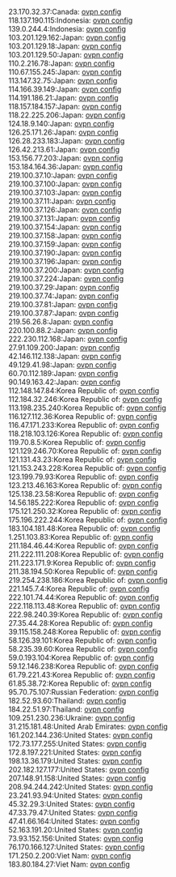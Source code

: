 23.170.32.37:Canada: [ovpn config](vpn/23_170_32_37.ovpn)  
118.137.190.115:Indonesia: [ovpn config](vpn/118_137_190_115.ovpn)  
139.0.244.4:Indonesia: [ovpn config](vpn/139_0_244_4.ovpn)  
103.201.129.162:Japan: [ovpn config](vpn/103_201_129_162.ovpn)  
103.201.129.18:Japan: [ovpn config](vpn/103_201_129_18.ovpn)  
103.201.129.50:Japan: [ovpn config](vpn/103_201_129_50.ovpn)  
110.2.216.78:Japan: [ovpn config](vpn/110_2_216_78.ovpn)  
110.67.155.245:Japan: [ovpn config](vpn/110_67_155_245.ovpn)  
113.147.32.75:Japan: [ovpn config](vpn/113_147_32_75.ovpn)  
114.166.39.149:Japan: [ovpn config](vpn/114_166_39_149.ovpn)  
114.191.186.21:Japan: [ovpn config](vpn/114_191_186_21.ovpn)  
118.157.184.157:Japan: [ovpn config](vpn/118_157_184_157.ovpn)  
118.22.225.206:Japan: [ovpn config](vpn/118_22_225_206.ovpn)  
124.18.9.140:Japan: [ovpn config](vpn/124_18_9_140.ovpn)  
126.25.171.26:Japan: [ovpn config](vpn/126_25_171_26.ovpn)  
126.28.233.183:Japan: [ovpn config](vpn/126_28_233_183.ovpn)  
126.42.213.61:Japan: [ovpn config](vpn/126_42_213_61.ovpn)  
153.156.77.203:Japan: [ovpn config](vpn/153_156_77_203.ovpn)  
153.184.164.36:Japan: [ovpn config](vpn/153_184_164_36.ovpn)  
219.100.37.10:Japan: [ovpn config](vpn/219_100_37_10.ovpn)  
219.100.37.100:Japan: [ovpn config](vpn/219_100_37_100.ovpn)  
219.100.37.103:Japan: [ovpn config](vpn/219_100_37_103.ovpn)  
219.100.37.11:Japan: [ovpn config](vpn/219_100_37_11.ovpn)  
219.100.37.126:Japan: [ovpn config](vpn/219_100_37_126.ovpn)  
219.100.37.131:Japan: [ovpn config](vpn/219_100_37_131.ovpn)  
219.100.37.154:Japan: [ovpn config](vpn/219_100_37_154.ovpn)  
219.100.37.158:Japan: [ovpn config](vpn/219_100_37_158.ovpn)  
219.100.37.159:Japan: [ovpn config](vpn/219_100_37_159.ovpn)  
219.100.37.190:Japan: [ovpn config](vpn/219_100_37_190.ovpn)  
219.100.37.196:Japan: [ovpn config](vpn/219_100_37_196.ovpn)  
219.100.37.200:Japan: [ovpn config](vpn/219_100_37_200.ovpn)  
219.100.37.224:Japan: [ovpn config](vpn/219_100_37_224.ovpn)  
219.100.37.29:Japan: [ovpn config](vpn/219_100_37_29.ovpn)  
219.100.37.74:Japan: [ovpn config](vpn/219_100_37_74.ovpn)  
219.100.37.81:Japan: [ovpn config](vpn/219_100_37_81.ovpn)  
219.100.37.87:Japan: [ovpn config](vpn/219_100_37_87.ovpn)  
219.56.26.8:Japan: [ovpn config](vpn/219_56_26_8.ovpn)  
220.100.88.2:Japan: [ovpn config](vpn/220_100_88_2.ovpn)  
222.230.112.168:Japan: [ovpn config](vpn/222_230_112_168.ovpn)  
27.91.109.200:Japan: [ovpn config](vpn/27_91_109_200.ovpn)  
42.146.112.138:Japan: [ovpn config](vpn/42_146_112_138.ovpn)  
49.129.41.98:Japan: [ovpn config](vpn/49_129_41_98.ovpn)  
60.70.112.189:Japan: [ovpn config](vpn/60_70_112_189.ovpn)  
90.149.163.42:Japan: [ovpn config](vpn/90_149_163_42.ovpn)  
112.148.147.84:Korea Republic of: [ovpn config](vpn/112_148_147_84.ovpn)  
112.184.32.246:Korea Republic of: [ovpn config](vpn/112_184_32_246.ovpn)  
113.198.235.240:Korea Republic of: [ovpn config](vpn/113_198_235_240.ovpn)  
116.127.112.36:Korea Republic of: [ovpn config](vpn/116_127_112_36.ovpn)  
116.47.171.233:Korea Republic of: [ovpn config](vpn/116_47_171_233.ovpn)  
118.218.103.126:Korea Republic of: [ovpn config](vpn/118_218_103_126.ovpn)  
119.70.8.5:Korea Republic of: [ovpn config](vpn/119_70_8_5.ovpn)  
121.129.246.70:Korea Republic of: [ovpn config](vpn/121_129_246_70.ovpn)  
121.131.43.23:Korea Republic of: [ovpn config](vpn/121_131_43_23.ovpn)  
121.153.243.228:Korea Republic of: [ovpn config](vpn/121_153_243_228.ovpn)  
123.199.79.93:Korea Republic of: [ovpn config](vpn/123_199_79_93.ovpn)  
123.213.46.163:Korea Republic of: [ovpn config](vpn/123_213_46_163.ovpn)  
125.138.23.58:Korea Republic of: [ovpn config](vpn/125_138_23_58.ovpn)  
14.56.185.222:Korea Republic of: [ovpn config](vpn/14_56_185_222.ovpn)  
175.121.250.32:Korea Republic of: [ovpn config](vpn/175_121_250_32.ovpn)  
175.196.222.244:Korea Republic of: [ovpn config](vpn/175_196_222_244.ovpn)  
183.104.181.48:Korea Republic of: [ovpn config](vpn/183_104_181_48.ovpn)  
1.251.103.83:Korea Republic of: [ovpn config](vpn/1_251_103_83.ovpn)  
211.184.46.44:Korea Republic of: [ovpn config](vpn/211_184_46_44.ovpn)  
211.222.111.208:Korea Republic of: [ovpn config](vpn/211_222_111_208.ovpn)  
211.223.171.9:Korea Republic of: [ovpn config](vpn/211_223_171_9.ovpn)  
211.38.194.50:Korea Republic of: [ovpn config](vpn/211_38_194_50.ovpn)  
219.254.238.186:Korea Republic of: [ovpn config](vpn/219_254_238_186.ovpn)  
221.145.7.4:Korea Republic of: [ovpn config](vpn/221_145_7_4.ovpn)  
222.101.74.44:Korea Republic of: [ovpn config](vpn/222_101_74_44.ovpn)  
222.118.113.48:Korea Republic of: [ovpn config](vpn/222_118_113_48.ovpn)  
222.98.240.39:Korea Republic of: [ovpn config](vpn/222_98_240_39.ovpn)  
27.35.44.28:Korea Republic of: [ovpn config](vpn/27_35_44_28.ovpn)  
39.115.158.248:Korea Republic of: [ovpn config](vpn/39_115_158_248.ovpn)  
58.126.39.101:Korea Republic of: [ovpn config](vpn/58_126_39_101.ovpn)  
58.235.39.60:Korea Republic of: [ovpn config](vpn/58_235_39_60.ovpn)  
59.0.193.104:Korea Republic of: [ovpn config](vpn/59_0_193_104.ovpn)  
59.12.146.238:Korea Republic of: [ovpn config](vpn/59_12_146_238.ovpn)  
61.79.221.43:Korea Republic of: [ovpn config](vpn/61_79_221_43.ovpn)  
61.85.38.72:Korea Republic of: [ovpn config](vpn/61_85_38_72.ovpn)  
95.70.75.107:Russian Federation: [ovpn config](vpn/95_70_75_107.ovpn)  
182.52.93.60:Thailand: [ovpn config](vpn/182_52_93_60.ovpn)  
184.22.51.97:Thailand: [ovpn config](vpn/184_22_51_97.ovpn)  
109.251.230.236:Ukraine: [ovpn config](vpn/109_251_230_236.ovpn)  
31.215.181.48:United Arab Emirates: [ovpn config](vpn/31_215_181_48.ovpn)  
161.202.144.236:United States: [ovpn config](vpn/161_202_144_236.ovpn)  
172.73.177.255:United States: [ovpn config](vpn/172_73_177_255.ovpn)  
172.8.197.221:United States: [ovpn config](vpn/172_8_197_221.ovpn)  
198.13.36.179:United States: [ovpn config](vpn/198_13_36_179.ovpn)  
202.182.127.177:United States: [ovpn config](vpn/202_182_127_177.ovpn)  
207.148.91.158:United States: [ovpn config](vpn/207_148_91_158.ovpn)  
208.94.244.242:United States: [ovpn config](vpn/208_94_244_242.ovpn)  
23.241.93.94:United States: [ovpn config](vpn/23_241_93_94.ovpn)  
45.32.29.3:United States: [ovpn config](vpn/45_32_29_3.ovpn)  
47.33.79.47:United States: [ovpn config](vpn/47_33_79_47.ovpn)  
47.41.66.164:United States: [ovpn config](vpn/47_41_66_164.ovpn)  
52.163.191.20:United States: [ovpn config](vpn/52_163_191_20.ovpn)  
73.93.152.156:United States: [ovpn config](vpn/73_93_152_156.ovpn)  
76.170.166.127:United States: [ovpn config](vpn/76_170_166_127.ovpn)  
171.250.2.200:Viet Nam: [ovpn config](vpn/171_250_2_200.ovpn)  
183.80.184.27:Viet Nam: [ovpn config](vpn/183_80_184_27.ovpn)  
